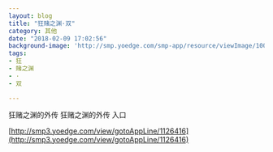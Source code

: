 ```yaml
---
layout: blog
title: "狂赌之渊·双"
category: 其他
date: "2018-02-09 17:02:56"
background-image: 'http://smp.yoedge.com/smp-app/resource/viewImage/1002285appline.png'
tags:
- 狂
- 赌之渊
- ·
- 双

---
```

狂赌之渊的外传
狂赌之渊的外传
入口

[http://smp3.yoedge.com/view/gotoAppLine/1126416](http://smp3.yoedge.com/view/gotoAppLine/1126416)

        
